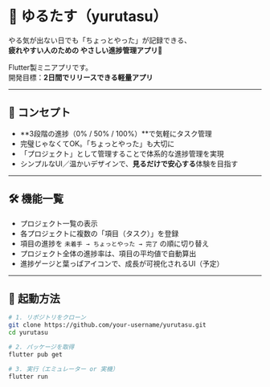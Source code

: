 # 🌱 ゆるたす（yurutasu）

やる気が出ない日でも「ちょっとやった」が記録できる、  
**疲れやすい人のための やさしい進捗管理アプリ**🌿  

Flutter製ミニアプリです。  
開発目標：**2日間でリリースできる軽量アプリ**

---

## 🧠 コンセプト

- **3段階の進捗（0% / 50% / 100%）**で気軽にタスク管理
- 完璧じゃなくてOK。「ちょっとやった」も大切に
- 「プロジェクト」として管理することで体系的な進捗管理を実現
- シンプルなUI／温かいデザインで、**見るだけで安心する**体験を目指す

---

## 🛠 機能一覧

- プロジェクト一覧の表示
- 各プロジェクトに複数の「項目（タスク）」を登録
- 項目の進捗を `未着手 → ちょっとやった → 完了` の順に切り替え
- プロジェクト全体の進捗率は、項目の平均値で自動算出
- 進捗ゲージと葉っぱアイコンで、成長が可視化されるUI（予定）

---

## 🚀 起動方法

```bash
# 1. リポジトリをクローン
git clone https://github.com/your-username/yurutasu.git
cd yurutasu

# 2. パッケージを取得
flutter pub get

# 3. 実行（エミュレーター or 実機）
flutter run
